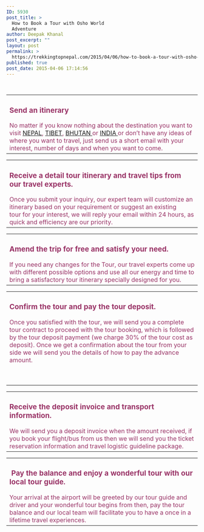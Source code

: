 ```yaml
---
ID: 5930
post_title: >
  How to Book a Tour with Osho World
  Adventure
author: Deepak Khanal
post_excerpt: ""
layout: post
permalink: >
  https://trekkingtopnepal.com/2015/04/06/how-to-book-a-tour-with-osho-world-adventure/
published: true
post_date: 2015-04-06 17:14:56
---
```

&nbsp;
<table>
<tbody>
<tr>
<td>
<h3><span style="color: #993366;">Send an itinerary</span></h3>
<span style="color: #993366;">No matter if you know nothing about the destination you want to visit <a href="http://oshoadventure.com/destination/nepal/">NEPAL</a>, <a href="http://oshoadventure.com/destination/tibet/">TIBET</a>, <a href="http://oshoadventure.com/destination/bhutan/">BHUTAN </a>or <a href="http://oshoadventure.com/destination/india/">INDIA </a>or don’t have any ideas of where you want to travel, just send us a short email with your interest, number of days and when you want to come.</span>
<span style="color: #993366;">  </span></td>
</tr>
</tbody>
</table>
<table>
<tbody>
<tr>
<td>
<h3><span style="color: #993366;">Receive a detail tour itinerary and travel tips from our travel experts.</span></h3>
<span style="color: #993366;">Once you submit your inquiry, our expert team will customize an itinerary based on your requirement or suggest an existing tour for your interest, we will reply your email within 24 hours, as quick and efficiency are our priority.</span>
<span style="color: #993366;">  </span></td>
</tr>
</tbody>
</table>
<table>
<tbody>
<tr>
<td>
<h3><span style="color: #993366;">Amend the trip for free and satisfy your need.</span></h3>
<span style="color: #993366;">If you need any changes for the Tour, our travel experts come up with different possible options and use all our energy and time to bring a satisfactory tour itinerary specially designed for you.</span>
<span style="color: #993366;">  </span></td>
</tr>
</tbody>
</table>
<table>
<tbody>
<tr>
<td>
<h3><span style="color: #993366;">Confirm the tour and pay the tour deposit.</span></h3>
<span style="color: #993366;">Once you satisfied with the tour, we will send you a complete tour contract to proceed with the tour booking, which is followed by the tour deposit payment (we charge 30% of the tour cost as deposit). Once we get a confirmation about the tour from your side we will send you the details of how to pay the advance amount.</span>

<span style="color: #993366;">  </span></td>
</tr>
</tbody>
</table>
<table>
<tbody>
<tr>
<td>
<h3><span style="color: #993366;">Receive the deposit invoice and transport information.</span></h3>
<span style="color: #993366;">We will send you a deposit invoice when the amount received, if you book your flight/bus from us then we will send you the ticket reservation information and travel logistic guideline package.</span>
<span style="color: #993366;">  </span></td>
</tr>
</tbody>
</table>
<table>
<tbody>
<tr>
<td>
<h3><span style="color: #993366;"> Pay the balance and enjoy a wonderful tour with our local tour guide.</span></h3>
<span style="color: #993366;">Your arrival at the airport will be greeted by our tour guide and driver and your wonderful tour begins from then, pay the tour balance and our local team will facilitate you to have a once in a lifetime travel experiences.</span>
<span style="color: #993366;">  </span></td>
</tr>
</tbody>
</table>
&nbsp;